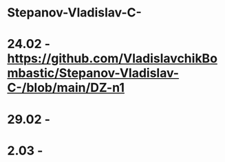 # Stepanov-Vladislav-C-
# 24.02 - https://github.com/VladislavchikBombastic/Stepanov-Vladislav-C-/blob/main/DZ-n1
# 29.02 -
# 2.03 -
